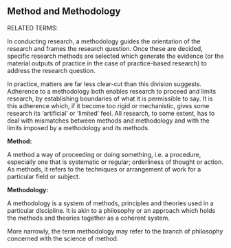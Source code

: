 ## Method and Methodology

RELATED TERMS: 

In conducting research, a methodology guides the orientation of the research and frames the research question. Once these are decided, specific research methods are selected which generate the evidence (or the material outputs of practice in the case of practice-based research) to address the research question.

In practice, matters are far less clear-cut than this division suggests. Adherence to a methodology both enables research to proceed and limits research, by establishing boundaries of what it is permissible to say. It is this adherence which, if it become too rigid or mechanistic, gives some research its ‘artificial’ or ‘limited’ feel. All research, to some extent, has to deal with mismatches between methods and methodology and with the limits imposed by a methodology and its methods.

**Method:**

A method a way of proceeding or doing something, i.e. a procedure, especially one that is systematic or regular; orderliness of thought or action. As methods, it refers to the techniques or arrangement of work for a particular field or subject.

**Methodology:**

A methodology is a system of methods, principles and theories used in a particular discipline. It is akin to a philosophy or an approach which holds the methods and theories together as a coherent system.

More narrowly, the term methodology may refer to the branch of philosophy concerned with the science of method.

